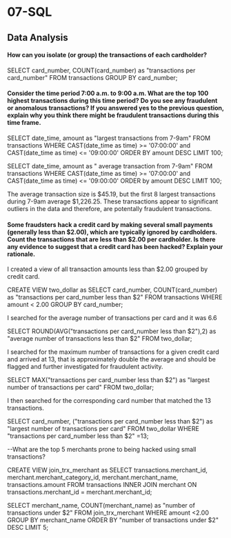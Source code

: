 # 07-SQL

## Data Analysis

#### How can you isolate (or group) the transactions of each cardholder?

SELECT card_number, COUNT(card_number) as "transactions per card_number"
FROM transactions
GROUP BY card_number; 

#### Consider the time period 7:00 a.m. to 9:00 a.m. What are the top 100 highest transactions during this time period? Do you see any fraudulent or anomalous transactions? If you answered yes to the previous question, explain why you think there might be fraudulent transactions during this time frame.

SELECT date_time, amount as "largest transactions from 7-9am"
FROM transactions
WHERE CAST(date_time as time) >= '07:00:00' 
   and CAST(date_time as time) <= '09:00:00'
ORDER BY amount DESC
LIMIT 100;

SELECT date_time, amount as " average transaction from 7-9am"
FROM transactions
WHERE CAST(date_time as time) >= '07:00:00' 
   and CAST(date_time as time) <= '09:00:00'
ORDER by amount DESC
LIMIT 100;

The average transaction size is $45.19, but the first 8 largest transactions during 7-9am average $1,226.25. These transactions appear to significant outliers in the data and therefore, are potentally fraudulent transactions. 

#### Some fraudsters hack a credit card by making several small payments (generally less than $2.00), which are typically ignored by cardholders. Count the transactions that are less than $2.00 per cardholder. Is there any evidence to suggest that a credit card has been hacked? Explain your rationale.

I created a view of all transaction amounts less than $2.00 grouped by credit card.

CREATE VIEW two_dollar as 
SELECT card_number, COUNT(card_number) as "transactions per card_number less than $2" 
FROM transactions
WHERE amount < 2.00
GROUP BY card_number; 

I searched for the average number of transactions per card and it was 6.6

SELECT ROUND(AVG("transactions per card_number less than $2"),2) as "average number of transactions less than $2"
FROM two_dollar;

I searched for the maximum number of transactions for a given credit card and arrived at 13, that is approximately double the average and should be flagged and further investigated for fraudulent activity.  

SELECT MAX("transactions per card_number less than $2") as "largest number of transactions per card"
FROM two_dollar;

I then searched for the corresponding card number that matched the 13 transactions.  

SELECT card_number, ("transactions per card_number less than $2") as "largest number of transactions per card"
FROM two_dollar
WHERE "transactions per card_number less than $2" =13;

--What are the top 5 merchants prone to being hacked using small transactions?

CREATE VIEW join_trx_merchant as
SELECT transactions.merchant_id, merchant.merchant_category_id, merchant.merchant_name, transactions.amount
FROM transactions
INNER JOIN merchant ON transactions.merchant_id = merchant.merchant_id;

SELECT merchant_name, COUNT(merchant_name) as "number of transactions under $2" 
FROM join_trx_merchant
WHERE amount <2.00
GROUP BY merchant_name
ORDER BY "number of transactions under $2" DESC
LIMIT 5;
